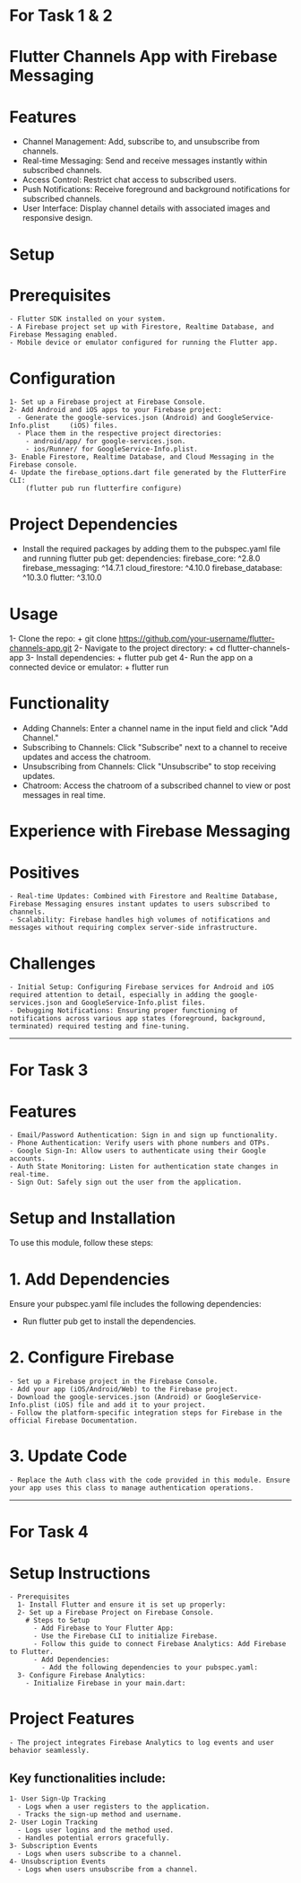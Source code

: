 # For Task 1 & 2
# Flutter Channels App with Firebase Messaging

# Features
  - Channel Management: Add, subscribe to, and unsubscribe from channels.
  - Real-time Messaging: Send and receive messages instantly within subscribed channels.
  - Access Control: Restrict chat access to subscribed users.
  - Push Notifications: Receive foreground and background notifications for subscribed channels.
  - User Interface: Display channel details with associated images and responsive design.

# Setup
  # Prerequisites
    - Flutter SDK installed on your system.
    - A Firebase project set up with Firestore, Realtime Database, and Firebase Messaging enabled.
    - Mobile device or emulator configured for running the Flutter app.
  # Configuration
    1- Set up a Firebase project at Firebase Console.
    2- Add Android and iOS apps to your Firebase project:
      - Generate the google-services.json (Android) and GoogleService-Info.plist     (iOS) files.
      - Place them in the respective project directories:
        - android/app/ for google-services.json.
        - ios/Runner/ for GoogleService-Info.plist.
    3- Enable Firestore, Realtime Database, and Cloud Messaging in the Firebase console.
    4- Update the firebase_options.dart file generated by the FlutterFire CLI:
        (flutter pub run flutterfire configure)
# Project Dependencies
  - Install the required packages by adding them to the pubspec.yaml file and running flutter pub get:
    dependencies:
          firebase_core: ^2.8.0
          firebase_messaging: ^14.7.1
          cloud_firestore: ^4.10.0
          firebase_database: ^10.3.0
          flutter: ^3.10.0
# Usage
  1- Clone the repo:
      + git clone https://github.com/your-username/flutter-channels-app.git
  2- Navigate to the project directory:
      + cd flutter-channels-app
  3- Install dependencies:
      + flutter pub get
  4- Run the app on a connected device or emulator:
      + flutter run
# Functionality
  - Adding Channels: Enter a channel name in the input field and click "Add Channel."
  - Subscribing to Channels: Click "Subscribe" next to a channel to receive updates and access the chatroom.
  - Unsubscribing from Channels: Click "Unsubscribe" to stop receiving updates.
  - Chatroom: Access the chatroom of a subscribed channel to view or post messages in real time.

# Experience with Firebase Messaging
  # Positives
    - Real-time Updates: Combined with Firestore and Realtime Database, Firebase Messaging ensures instant updates to users subscribed to channels.
    - Scalability: Firebase handles high volumes of notifications and messages without requiring complex server-side infrastructure.
  # Challenges
    - Initial Setup: Configuring Firebase services for Android and iOS required attention to detail, especially in adding the google-services.json and GoogleService-Info.plist files.
    - Debugging Notifications: Ensuring proper functioning of notifications across various app states (foreground, background, terminated) required testing and fine-tuning.
_______________________________________________________________________________________________________________________________________________
# For Task 3
# Features
    - Email/Password Authentication: Sign in and sign up functionality.
    - Phone Authentication: Verify users with phone numbers and OTPs.
    - Google Sign-In: Allow users to authenticate using their Google accounts.
    - Auth State Monitoring: Listen for authentication state changes in real-time.
    - Sign Out: Safely sign out the user from the application.

# Setup and Installation
To use this module, follow these steps:

# 1. Add Dependencies
Ensure your pubspec.yaml file includes the following dependencies:
  - Run flutter pub get to install the dependencies.
# 2. Configure Firebase
    - Set up a Firebase project in the Firebase Console.
    - Add your app (iOS/Android/Web) to the Firebase project.
    - Download the google-services.json (Android) or GoogleService-Info.plist (iOS) file and add it to your project.
    - Follow the platform-specific integration steps for Firebase in the official Firebase Documentation.
# 3. Update Code
    - Replace the Auth class with the code provided in this module. Ensure your app uses this class to manage authentication operations.
______________________________________________________________________________________________________________________________________________
# For Task 4
# Setup Instructions
    - Prerequisites
      1- Install Flutter and ensure it is set up properly:
      2- Set up a Firebase Project on Firebase Console.
        # Steps to Setup
          - Add Firebase to Your Flutter App:
          - Use the Firebase CLI to initialize Firebase.
          - Follow this guide to connect Firebase Analytics: Add Firebase to Flutter.
          - Add Dependencies:
            - Add the following dependencies to your pubspec.yaml:
      3- Configure Firebase Analytics:
        - Initialize Firebase in your main.dart:
# Project Features
    - The project integrates Firebase Analytics to log events and user behavior seamlessly.
    
## Key functionalities include:
    1- User Sign-Up Tracking
      - Logs when a user registers to the application.
      - Tracks the sign-up method and username.
    2- User Login Tracking
      - Logs user logins and the method used.
      - Handles potential errors gracefully.
    3- Subscription Events
      - Logs when users subscribe to a channel.
    4- Unsubscription Events
      - Logs when users unsubscribe from a channel.
